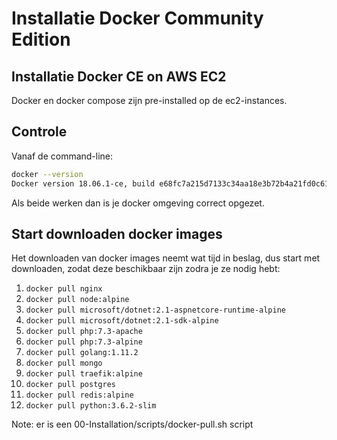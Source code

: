 Installatie Docker Community Edition
====================================

Installatie Docker CE on AWS EC2
--------------------------------

Docker en docker compose zijn pre-installed op de ec2-instances.

Controle
--------

Vanaf de command-line:

```bash
docker --version
Docker version 18.06.1-ce, build e68fc7a215d7133c34aa18e3b72b4a21fd0c6136
```

Als beide werken dan is je docker omgeving correct opgezet.

Start downloaden docker images
-------------------------------

Het downloaden van docker images neemt wat tijd in beslag, dus start met downloaden, zodat deze beschikbaar zijn zodra je ze nodig hebt:

1. `docker pull nginx`
2. `docker pull node:alpine`
3. `docker pull microsoft/dotnet:2.1-aspnetcore-runtime-alpine`
4. `docker pull microsoft/dotnet:2.1-sdk-alpine`
5. `docker pull php:7.3-apache`
6. `docker pull php:7.3-alpine`
7. `docker pull golang:1.11.2`
8. `docker pull mongo`
9. `docker pull traefik:alpine`
10. `docker pull postgres`
11. `docker pull redis:alpine`
12. `docker pull python:3.6.2-slim`

Note: er is een 00-Installation/scripts/docker-pull.sh script